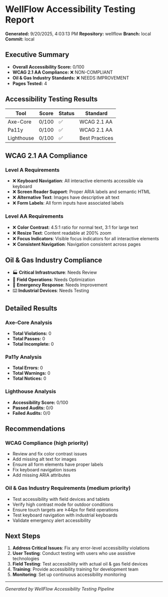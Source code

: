 # WellFlow Accessibility Testing Report

**Generated:** 9/20/2025, 4:03:13 PM **Repository:** wellflow **Branch:** local
**Commit:** local

## Executive Summary

- **Overall Accessibility Score:** 0/100
- **WCAG 2.1 AA Compliance:** ❌ NON-COMPLIANT
- **Oil & Gas Industry Standards:** ❌ NEEDS IMPROVEMENT
- **Pages Tested:** 4

## Accessibility Testing Results

| Tool       | Score | Status | Standard       |
| ---------- | ----- | ------ | -------------- |
| Axe-Core   | 0/100 | ✅     | WCAG 2.1 AA    |
| Pa11y      | 0/100 | ✅     | WCAG 2.1 AA    |
| Lighthouse | 0/100 | ✅     | Best Practices |

## WCAG 2.1 AA Compliance

### Level A Requirements

- ❌ **Keyboard Navigation**: All interactive elements accessible via keyboard
- ❌ **Screen Reader Support**: Proper ARIA labels and semantic HTML
- ❌ **Alternative Text**: Images have descriptive alt text
- ❌ **Form Labels**: All form inputs have associated labels

### Level AA Requirements

- ❌ **Color Contrast**: 4.5:1 ratio for normal text, 3:1 for large text
- ❌ **Resize Text**: Content readable at 200% zoom
- ❌ **Focus Indicators**: Visible focus indicators for all interactive elements
- ❌ **Consistent Navigation**: Navigation consistent across pages

## Oil & Gas Industry Compliance

- 🏭 **Critical Infrastructure**: Needs Review
- 📱 **Field Operations**: Needs Optimization
- 🚨 **Emergency Response**: Needs Improvement
- ⌨️ **Industrial Devices**: Needs Testing

## Detailed Results

### Axe-Core Analysis

- **Total Violations:** 0
- **Total Passes:** 0
- **Total Incomplete:** 0

### Pa11y Analysis

- **Total Errors:** 0
- **Total Warnings:** 0
- **Total Notices:** 0

### Lighthouse Analysis

- **Accessibility Score:** 0/100
- **Passed Audits:** 0/0
- **Failed Audits:** 0/0

## Recommendations

### WCAG Compliance (high priority)

- Review and fix color contrast issues
- Add missing alt text for images
- Ensure all form elements have proper labels
- Fix keyboard navigation issues
- Add missing ARIA attributes

### Oil & Gas Industry Requirements (medium priority)

- Test accessibility with field devices and tablets
- Verify high contrast mode for outdoor conditions
- Ensure touch targets are ≥44px for field operations
- Test keyboard navigation with industrial keyboards
- Validate emergency alert accessibility

## Next Steps

1. **Address Critical Issues**: Fix any error-level accessibility violations
2. **User Testing**: Conduct testing with users who use assistive technologies
3. **Field Testing**: Test accessibility with actual oil & gas field devices
4. **Training**: Provide accessibility training for development team
5. **Monitoring**: Set up continuous accessibility monitoring

---

_Generated by WellFlow Accessibility Testing Pipeline_
